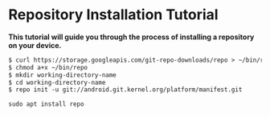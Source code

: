 # **Repository Installation Tutorial**

**This tutorial will guide you through the process of installing a repository on your device.**


```md
$ curl https://storage.googleapis.com/git-repo-downloads/repo > ~/bin/repo
$ chmod a+x ~/bin/repo
$ mkdir working-directory-name 
$ cd working-directory-name 
$ repo init -u git://android.git.kernel.org/platform/manifest.git 
```

```md
sudo apt install repo
```
